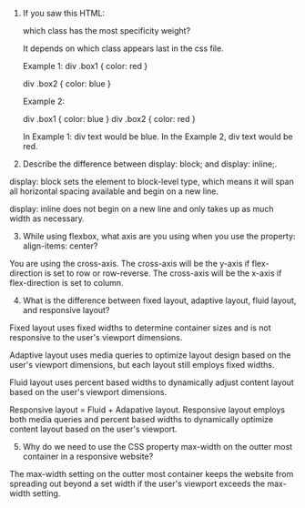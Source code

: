 1. If you saw this HTML: <div class="box box1 box2 box3"></div> which class has the most specificity weight?

    It depends on which class appears last in the css file. 

    Example 1:
    div .box1 {
        color: red
    }

    div .box2 {
        color: blue
    }

    Example 2:

    div .box1 {
        color: blue
    }
    div .box2 {
        color: red
    }

    In Example 1: div text would be blue. In the Example 2, div text would be red.


2. Describe the difference between display: block; and display: inline;.

display: block sets the element to block-level type, which means it will span all horizontal spacing available and begin on a new line.

display: inline does not begin on a new line and only takes up as much width as necessary. 


3. While using flexbox, what axis are you using when you use the property: align-items: center?

You are using the cross-axis. The cross-axis will be the y-axis if flex-direction is set to row or row-reverse. The cross-axis will be the x-axis if flex-direction is set to column.


4. What is the difference between fixed layout, adaptive layout, fluid layout, and responsive layout?

Fixed layout uses fixed widths to determine container sizes and is not responsive to the user's viewport dimensions.

Adaptive layout uses media queries to optimize layout design based on the user's viewport dimensions, but each layout still employs fixed widths.

Fluid layout uses percent based widths to dynamically adjust content layout based on the user's viewport dimensions.

Responsive layout = Fluid + Adapative layout. Responsive layout employs both media queries and percent based widths to dynamically optimize content layout based on the user's viewport. 


5. Why do we need to use the CSS property max-width on the outter most container in a responsive website?

The max-width setting on the outter most container keeps the website from spreading out beyond a set width if the user's viewport exceeds the max-width setting.